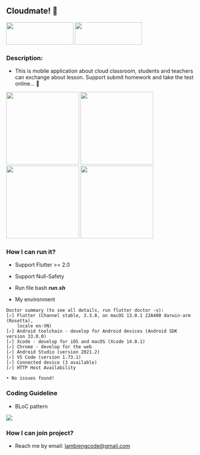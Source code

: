 ## Cloudmate! :beers:

<img href="https://apps.apple.com/vn/app/hi-school/id1623113857" src="https://askany.com/images/app-store.png" height="60px" width="180px"/>
<img href="https://play.google.com/store/apps/details?id=com.wanted.cloudmate" src="https://askany.com/images/ch-play.png" height="60px" width="180px"/>

### Description:
- This is mobile application about cloud classroom, students and teachers can 
exchange about lesson. Support submit homework and take the test online... :panda_face:

<div>
<img src="https://github.com/hongvinhmobile/flutter_mobile_cloudmate/blob/master/screenshots/home.png?raw=true" width="195px"/>
<img src="https://github.com/hongvinhmobile/flutter_mobile_cloudmate/blob/master/screenshots/class.png?raw=true" width="195px"/>
<img src="https://github.com/hongvinhmobile/flutter_mobile_cloudmate/blob/master/screenshots/details_class.png?raw=true" width="195px"/>
<img src="https://github.com/hongvinhmobile/flutter_mobile_cloudmate/blob/master/screenshots/profile.png?raw=true" width="195px"/>
</div>

### How I can run it? 
- Support Flutter >= 2.0
- Support Null-Safety
- Run file bash ***run.sh***

- My environment
```terminal
Doctor summary (to see all details, run flutter doctor -v):
[✓] Flutter (Channel stable, 3.3.8, on macOS 13.0.1 22A400 darwin-arm (Rosetta),
    locale en-VN)
[✓] Android toolchain - develop for Android devices (Android SDK version 33.0.0)
[✓] Xcode - develop for iOS and macOS (Xcode 14.0.1)
[✓] Chrome - develop for the web
[✓] Android Studio (version 2021.2)
[✓] VS Code (version 1.73.1)
[✓] Connected device (3 available)
[✓] HTTP Host Availability

• No issues found!
```

### Coding Guideline 

- BLoC pattern
<img src="https://bloclibrary.dev/assets/bloc_architecture_full.png"/>

### How I can join project?
- Reach me by email: lambiengcode@gmail.com

